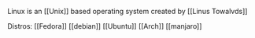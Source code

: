 Linux is an [[Unix]] based operating system created by [[Linus Towalvds]]

Distros:
[[Fedora]]
[[debian]]
[[Ubuntu]]
[[Arch]]
[[manjaro]]